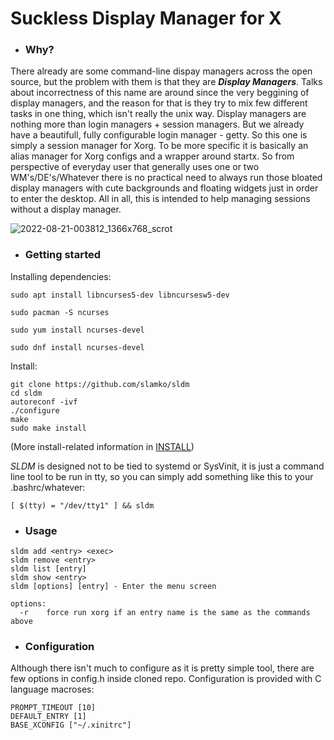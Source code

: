# Suckless Display Manager for X

- ### **Why?**

There already are some command-line dispay managers across the open source, but the problem with them is that they are ***Display Managers***.
Talks about incorrectness of this name are around since the very beggining of display managers, and the reason for that is they try to mix few different tasks in one thing, which isn't really the unix way. Display managers are nothing more than login managers + session managers. But we already have a beautifull, fully configurable login manager - getty. So this one is simply a session manager for Xorg. To be more specific it is basically an alias manager for Xorg configs and a wrapper around startx. So from perspective of everyday user that generally uses one or two WM's/DE's/Whatever there is no practical need to always run those bloated display managers with cute backgrounds and floating widgets just in order to enter the desktop. All in all, this is intended to help managing sessions without a display manager.  

![2022-08-21-003812_1366x768_scrot](https://user-images.githubusercontent.com/72746829/185765278-71f94a51-0632-497b-930b-ce69960277a4.png)

- ### **Getting started**
Installing dependencies:
```
sudo apt install libncurses5-dev libncursesw5-dev
```
```
sudo pacman -S ncurses
```
```
sudo yum install ncurses-devel
```
```
sudo dnf install ncurses-devel
```

Install:
```
git clone https://github.com/slamko/sldm
cd sldm
autoreconf -ivf
./configure
make
sudo make install
```

(More install-related information in [INSTALL](https://github.com/slamko/sldm/blob/master/INSTALL))  


*SLDM* is designed not to be tied to systemd or SysVinit, it is just a command line tool to be run in tty, so you can simply add something like this to your .bashrc/whatever: 
```
[ $(tty) = "/dev/tty1" ] && sldm
```  

- ### **Usage**
```
sldm add <entry> <exec>
sldm remove <entry>
sldm list [entry]
sldm show <entry>
sldm [options] [entry] - Enter the menu screen

options:
  -r    force run xorg if an entry name is the same as the commands above
```  
- ### **Configuration**
Although there isn't much to configure as it is pretty simple tool, there are few options in config.h inside cloned repo.
Configuration is provided with C language macroses:
```
PROMPT_TIMEOUT [10]
DEFAULT_ENTRY [1]
BASE_XCONFIG ["~/.xinitrc"]
